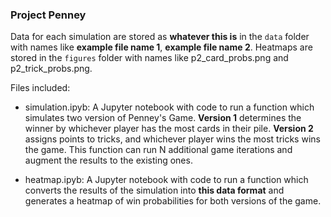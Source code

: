 ### Project Penney

Data for each simulation are stored as **whatever this is** in the `data` folder with names like **example file name 1**, **example file name 2**. Heatmaps are stored in the `figures` folder with names like p2_card_probs.png and p2_trick_probs.png. 

Files included:

* simulation.ipyb: A Jupyter notebook with code to run a function which simulates two version of Penney's Game. **Version 1** determines the winner by whichever player has the most cards in their pile. **Version 2** assigns points to tricks, and whichever player wins the most tricks wins the game. This function can run N additional game iterations and augment the results to the existing ones.

* heatmap.ipyb: A Jupyter notebook with code to run a function which converts the results of the simulation into **this data format** and generates a heatmap of win probabilities for both versions of the game. 
